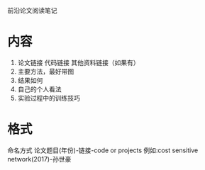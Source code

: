 
前沿论文阅读笔记

# 内容
1. 论文链接 代码链接 其他资料链接（如果有）
2. 主要方法，最好带图
3. 结果如何
4. 自己的个人看法
5. 实验过程中的训练技巧

# 格式
命名方式 论文题目(年份)-链接-code or projects
例如:cost sensitive network(2017)-孙世豪
